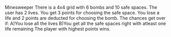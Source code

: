 Minesweeper
There is a 4x4 grid with 6 bombs and 10 safe spaces.
The user has 2 lives.
You get 3 points for choosing the safe space.
You lose a life and 2 points are deducted for choosing the bomb.
The chances get over if:
A)You lose all the lives
B)You get all the safe spaces right with atleast one life remaining
The player with highest points wins.

